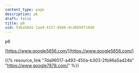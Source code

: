 ```yaml
---
content_type: page
description: p6
draft: false
title: p6
uid: 54ba56d2-1aa9-4157-8b66-4c48859f10d8
---
```

p6

[https://www.google5656.com/](https://www.google5656.com/)

{{% resource_link "7da96017-a493-450a-b303-2fb86a5ad24b" "https://www.google7878.com/" %}}